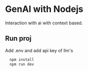# GenAI with Nodejs

Interaction with ai with context based.

## Run proj

Add .env and add api key of llm's

```bash
  npm install
  npm run dev
```
